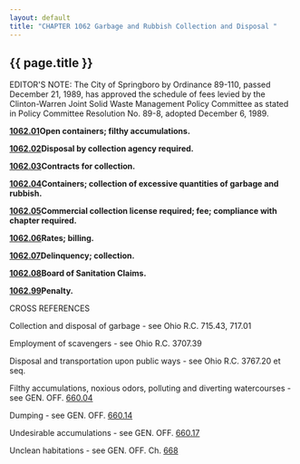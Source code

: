```yaml
---
layout: default 
title: "CHAPTER 1062 Garbage and Rubbish Collection and Disposal "
---
```


{{ page.title }}
----------------

EDITOR'S NOTE: The City of Springboro by Ordinance 89-110, passed
December 21, 1989, has approved the schedule of fees levied by the
Clinton-Warren Joint Solid Waste Management Policy Committee as stated
in Policy Committee Resolution No. 89-8, adopted December 6, 1989.

[**1062.01**](45e26b9d.html)**Open containers; filthy accumulations.**

[**1062.02**](45e51968.html)**Disposal by collection agency required.**

[**1062.03**](45ed4bde.html)**Contracts for collection.**

[**1062.04**](45f17b64.html)**Containers; collection of excessive
quantities of garbage and rubbish.**

[**1062.05**](45f5936c.html)**Commercial collection license required;
fee; compliance with chapter required.**

[**1062.06**](45f9a1fd.html)**Rates; billing.**

[**1062.07**](460184eb.html)**Delinquency; collection.**

[**1062.08**](4605686e.html)**Board of Sanitation Claims.**

[**1062.99**](460c27a2.html)**Penalty.**

CROSS REFERENCES

Collection and disposal of garbage - see Ohio R.C. 715.43, 717.01

Employment of scavengers - see Ohio R.C. 3707.39

Disposal and transportation upon public ways - see Ohio R.C. 3767.20 et
seq.

Filthy accumulations, noxious odors, polluting and diverting
watercourses - see GEN. OFF. [660.04](3591ce06.html)

Dumping - see GEN. OFF. [660.14](35e8a06a.html)

Undesirable accumulations - see GEN. OFF. [660.17](360145d6.html)

Unclean habitations - see GEN. OFF. Ch. [668](370eb757.html)
